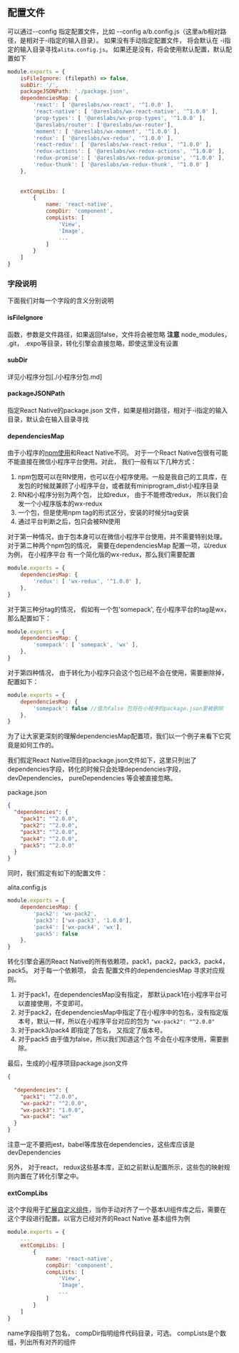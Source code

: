 ## 配置文件
可以通过--config 指定配置文件，比如 --config a/b.config.js（这里a/b相对路径，是相对于-i指定的输入目录）。
如果没有手动指定配置文件， 将会默认在 -i指定的输入目录寻找`alita.config.js`。 如果还是没有，将会使用默认配置，默认配置如下
```javascript
module.exports = { 
    isFileIgnore: (filepath) => false,
    subDir: '/',
    packageJSONPath: './package.json',
    dependenciesMap: { 
        'react': [ '@areslabs/wx-react', '^1.0.0' ],
        'react-native': [ '@areslabs/wx-react-native', '^1.0.0' ],
        'prop-types': [ '@areslabs/wx-prop-types', '^1.0.0' ],
        '@areslabs/router': ['@areslabs/wx-router'],
        'moment': [ '@areslabs/wx-moment', '^1.0.0' ],
        'redux': [ '@areslabs/wx-redux', '^1.0.0' ],
        'react-redux': [ '@areslabs/wx-react-redux', '^1.0.0' ],
        'redux-actions': [ '@areslabs/wx-redux-actions', '^1.0.0' ],
        'redux-promise': [ '@areslabs/wx-redux-promise', '^1.0.0' ],
        'redux-thunk': [ '@areslabs/wx-redux-thunk', '^1.0.0' ]
    },
    
    
    extCompLibs: [
        {
            name: 'react-native',
            compDir: 'component',
            compLists: [
                'View',
                'Image',
                ...
            ]
        }
    ]
}
```

### 字段说明
下面我们对每一个字段的含义分别说明

#### isFileIgnore
函数，参数是文件路径，如果返回false，文件将会被忽略
**注意** node_modules， .git， .expo等目录，转化引擎会直接忽略，即使这里没有设置


#### subDir
详见小程序分包[./小程序分包.md]

#### packageJSONPath
指定React Native的package.json 文件，如果是相对路径，相对于-i指定的输入目录，默认会在输入目录寻找

#### dependenciesMap
由于小程序的[npm使用](https://developers.weixin.qq.com/miniprogram/dev/devtools/npm.html?search-key=npm)和React Native不同。
对于一个React Native包很有可能不能直接在微信小程序平台使用。对此， 我们一般有以下几种方式：
1. npm包既可以在RN使用，也可以在小程序使用。一般是我自己的工具库，在发包的时候就兼顾了小程序平台，或者就有miniprogram_dist小程序目录
2. RN和小程序分别为两个包， 比如redux， 由于不能修改redux， 所以我们会发一个小程序版本的wx-redux
3. 一个包，但是使用npm tag的形式区分，安装的时候分tag安装
4. 通过平台判断之后，包只会被RN使用

对于第一种情况，由于包本身可以在微信小程序平台使用，并不需要特别处理。 
对于第二种两个npm包的情况， 需要在dependenciesMap 配置一项，以redux为例， 在小程序平台 有一个简化版的wx-redux，那么我们需要配置
```javascript
module.exports = {
    dependenciesMap: {
        'redux': [ 'wx-redux', '^1.0.0' ],
    },
}
```
对于第三种分tag的情况， 假如有一个包'somepack', 在小程序平台的tag是wx， 那么配置如下： 
```javascript
module.exports = {
    dependenciesMap: {
        'somepack': [ 'somepack', 'wx' ],
    },
}
```
对于第四种情况， 由于转化为小程序只会这个包已经不会在使用，需要删除掉， 配置如下： 
```javascript
module.exports = {
    dependenciesMap: {
        'somepack': false //值为false 包将在小程序的package.json里被删除
    },
}
```

为了让大家更深刻的理解dependenciesMap配置项，我们以一个例子来看下它究竟是如何工作的。

我们假定React Native项目的package.json文件如下，这里只列出了dependencies字段，转化的时候只会处理dependencies字段，devDependencies， pureDependencies
等会被直接忽略。

package.json
```json
{ 
  "dependencies": {
    "pack1": "^2.0.0",
    "pack2": "^2.0.0",
    "pack3": "^2.0.0",
    "pack4": "^2.0.0",
    "pack5": "^2.0.0"
  }
}
```
同时，我们假定有如下的配置文件：

alita.config.js
```javascript
module.exports = {
    dependenciesMap: {
        'pack2': 'wx-pack2',
        'pack3': ['wx-pack3', '1.0.0'],
        'pack4': ['wx-pack4', 'wx'],
        'pack5': false
    },
}
```

转化引擎会遍历React Native的所有依赖项，pack1，pack2，pack3，pack4，pack5。 对于每一个依赖项， 会去
配置文件的dependenciesMap 寻求对应规则。
1. 对于pack1，在dependenciesMap没有指定， 那默认pack1在小程序平台可以直接使用，不变即可。
2. 对于pack2，在dependenciesMap中指定了在小程序中的包名，没有指定版本号，默认一样，所以在小程序平台对应的包为 `"wx-pack2": "^2.0.0"`
3. 对于pack3/pack4 即指定了包名， 又指定了版本号。 
4. 对于pack5 由于值为false，所以我们知道这个包 不会在小程序使用，需要删除。
 
最后，生成的小程序项目package.json文件
```json
{
  
  "dependencies": {
    "pack1": "^2.0.0",
    "wx-pack2": "^2.0.0",
    "wx-pack3": "1.0.0",
    "wx-pack4": "wx"
  }
}
```

注意一定不要把jest，babel等库放在dependencies，这些库应该是devDependencies

另外， 对于react， redux这些基本库，正如之前默认配置所示，这些包的映射规则内置在了转化引擎之中。 

#### extCompLibs
这个字段用于[扩展自定义组件](./自定义组件库扩展.md)，当你手动对齐了一个基本UI组件库之后，需要在这个字段进行配置。以官方已经对齐的React Native
基本组件为例
```javascript
module.exports = { 
    ...
    extCompLibs: [
        {
            name: 'react-native',
            compDir: 'component',
            compLists: [
                'View',
                'Image',
                ...
            ]
        }
    ]
}
```
name字段指明了包名， 
compDir指明组件代码目录，可选。 
compLists是个数组，列出所有对齐的组件
 